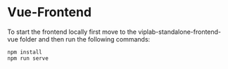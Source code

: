 # Vue-Frontend

To start the frontend locally first move to the viplab-standalone-frontend-vue folder and then run the following commands:
```
npm install
npm run serve
```
